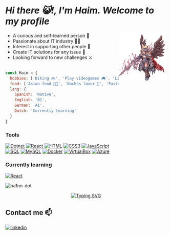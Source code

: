 
<h1><i>Hi there 😺!, I'm Haim. Welcome to my profile</i></h1>

<img align="right" width="150" src="https://github.com/hA1nn-dot/hA1nn-dot/blob/main/gifs/LonelyPlainCaiman-max-1mb.gif">

- A curious and self-learned person 🌱
- Passionate about IT industry 👨‍💻
- Interest in supporting other people 🤝
- Create IT solutions for any issue 🧰
- Looking forward to new challenges ⚔️
</br></br>


```javascript
const Haim = {
  hobbies: ['Biking 🚲', 'Play videogames 🎮', 'Listen to music 🎵', 'Language learner ✨'],
  food: ['Asian food 🍜🍣', 'Nachos lover 🧀', 'Pasta 🍝', 'Hamburguers 🍔', 'Pizza 🍕'],
  lang: {
    Spanish: 'Native',
    English: 'B1',
    German: 'A1',
    Dutch: 'Currently learning'
  }
}
```

### Tools
[![Dotnet](https://img.shields.io/badge/.NET-512BD4?style=for-the-badge&logo=dotnet&logoColor=white)]()
[![React](https://img.shields.io/badge/React-20232A?style=for-the-badge&logo=react&logoColor=61DAFB)]()
[![HTML](https://img.shields.io/badge/HTML5-E34F26?style=for-the-badge&logo=html5&logoColor=white)]()
[![CSS3](https://img.shields.io/badge/CSS3-1572B6?style=for-the-badge&logo=css3&logoColor=white)]()
[![JavaScript](https://img.shields.io/badge/JavaScript-323330?style=for-the-badge&logo=javascript&logoColor=F7DF1E)]()
<br/>
[![SQL](https://img.shields.io/badge/Microsoft%20SQL%20Server-CC2927?style=for-the-badge&logo=microsoft%20sql%20server&logoColor=white)]()
[![MySQL](https://img.shields.io/badge/MySQL-005C84?style=for-the-badge&logo=mysql&logoColor=white)]()
[![Docker](https://img.shields.io/badge/Docker-2CA5E0?style=for-the-badge&logo=docker&logoColor=white)]()
[![VirtualBox](https://img.shields.io/badge/VirtualBox-21416b?style=for-the-badge&logo=VirtualBox&logoColor=white)]()
[![Azure](https://img.shields.io/badge/microsoft%20azure-0089D6?style=for-the-badge&logo=microsoft-azure&logoColor=white)]()
### Currently learning
[![React](https://img.shields.io/badge/React-20232A?style=for-the-badge&logo=react&logoColor=61DAFB)]()

<p><img src="https://github-readme-stats.vercel.app/api?username=hA1nn-dot&theme=highcontrast&show_icons=true&count_private=true" alt="ha1nn-dot" /></p>



<p align="center"><a href="https://git.io/typing-svg"><img src="https://readme-typing-svg.herokuapp.com?font=Arial&weight=100&size=14&duration=3000&pause=1000&color=A4A4A4&background=36306C00&center=true&vCenter=true&multiline=true&width=435&lines=It+is+during+our+darkest+moments+that+we+must+focus+to+see+the+light.;-+Aristotle" alt="Typing SVG" /></a>
</p>

## Contact me 📫
[![linkedin](https://img.shields.io/badge/linkedin-0A66C2?style=for-the-badge&logo=linkedin&logoColor=white)](https://www.linkedin.com/in/haim-guel-quiroz/)


  
  
  

